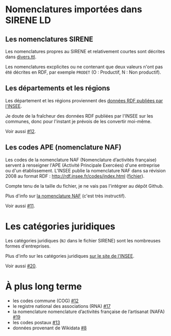 # Nomenclatures importées dans SIRENE LD

## Les nomenclatures SIRENE

Les nomenclatures propres au SIRENE et relativement courtes sont décrites dans [divers.ttl](divers.ttl).

Les nomenclatures excplicites ou ne contenant que deux valeurs n'ont pas été décrites en RDF, par exemple `PRODET` (O : Productif, N : Non productif).

## Les départements et les régions

Les département et les régions proviennent des [données RDF publiées par l'INSEE](http://rdf.insee.fr/geo/index.html).

Je doute de la fraîcheur des données RDF publiées par l'INSEE sur les communes, donc pour l'instant je prévois de les convertir moi-même.

Voir aussi [#12](https://github.com/ColinMaudry/sirene-ld/issues/12).

## Les codes APE (nomenclature NAF)

Les codes de la nomenclature NAF (Nomenclature d’activités française) servent à renseigner l'APE (Activité Principale Exercées) d'une entreprise ou d'un établissement. L'INSEE publie la nomenclature NAF dans sa révision 2008 au format RDF : http://rdf.insee.fr/codes/index.html ([fichier](http://rdf.insee.fr/codes/nafr2.ttl.zip)).

Compte tenu de la taille du fichier, je ne vais pas l'intégrer au dépôt Github.

Plus d'info sur [la nomenclature NAF](https://www.insee.fr/fr/information/3281579) (c'est très instructif).

Voir aussi [#11](https://github.com/ColinMaudry/sirene-ld/issues/11).

# Les catégories juridiques

Les catégories juridiques (`NJ` dans le fichier SIRENE) sont les nombreuses formes d'entreprises.

Plus d'info sur les catégories juridiques [sur le site de l'INSEE](https://www.insee.fr/fr/information/2028129).

Voir aussi [#20](https://github.com/ColinMaudry/sirene-ld/issues/20).

# À plus long terme

- les codes commune (COG) [#12](https://github.com/ColinMaudry/sirene-ld/issues/12)
- le registre national des associations (RNA) [#17](https://github.com/ColinMaudry/sirene-ld/issues/17)
- la nomenclature nomenclature d’activités française de l’artisanat (NAFA) [#19](https://github.com/ColinMaudry/sirene-ld/issues/19)
- les codes postaux [#13](https://github.com/ColinMaudry/sirene-ld/issues/13)
- données provenant de Wikidata [#8](https://github.com/ColinMaudry/sirene-ld/issues/8)
